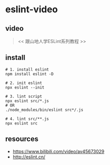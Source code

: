 # eslint-video

## video
> << 跟山地人学ESLint系列教程 >>

## install
```shell
# 1. install eslint
npm install eslint -D

# 2. init eslint
npx eslint --init

# 3. lint script
npx eslint src/*.js
# OR
./node_modules/bin/eslint src*/.js

# 4. lint src/**.js
npx eslint src
```

## resources
- https://www.bilibili.com/video/av45673029
- http://eslint.cn/